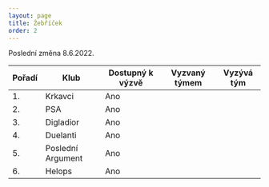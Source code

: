 ```yaml
---
layout: page
title: Žebříček
order: 2
---
```


Poslední změna 8.6.2022.

| Pořadí | Klub              | Dostupný k výzvě | Vyzvaný týmem     | Vyzývá tým        |
| ------ | ----------------- | ---------------- | -------------     | ----------------- |
| 1.     | Krkavci           | Ano              |                   |                   |
| 2.     | PSA               | Ano              |                   |                   |
| 3.     | Digladior         | Ano              |                   |                   |
| 4.     | Duelanti          | Ano              |                   |                   |
| 5.     | Poslední Argument | Ano              |                   |                   |
| 6.     | Helops            | Ano              |                   |                   |
